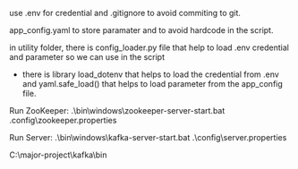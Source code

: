 use .env for credential and .gitignore to avoid commiting to git. 

app_config.yaml to store paramater and to avoid hardcode in the script. 

in utility folder, there is config_loader.py file that help to load .env credential and parameter so we can use in the script
- there is library load_dotenv that helps to load the credential from .env and yaml.safe_load() that helps to load parameter from the app_config file.


Run ZooKeeper:
.\bin\windows\zookeeper-server-start.bat .config\zookeeper.properties

Run Server:
.\bin\windows\kafka-server-start.bat .\config\server.properties

C:\major-project\kafka\bin
